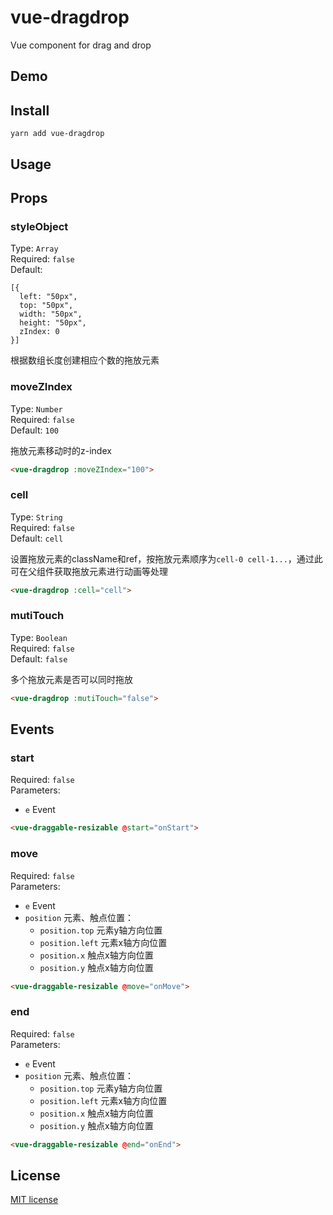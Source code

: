 # vue-dragdrop
Vue component for drag and drop

## Demo

## Install
```
yarn add vue-dragdrop
```
## Usage

## Props
### styleObject
Type: `Array`<br>
Required: `false`<br>
Default:
```
[{
  left: "50px",
  top: "50px",
  width: "50px",
  height: "50px",
  zIndex: 0
}]
```
根据数组长度创建相应个数的拖放元素

### moveZIndex
Type: `Number`<br>
Required: `false`<br>
Default: `100`

拖放元素移动时的z-index

```html
<vue-dragdrop :moveZIndex="100">
```

### cell
Type: `String`<br>
Required: `false`<br>
Default: `cell`

设置拖放元素的className和ref，按拖放元素顺序为`cell-0 cell-1...`，通过此可在父组件获取拖放元素进行动画等处理

```html
<vue-dragdrop :cell="cell">
```

### mutiTouch
Type: `Boolean`<br>
Required: `false`<br>
Default: `false`

多个拖放元素是否可以同时拖放

```html
<vue-dragdrop :mutiTouch="false">
```

## Events
### start
Required: `false`<br>
Parameters:
* `e` Event

```html
<vue-draggable-resizable @start="onStart">
```

### move
Required: `false`<br>
Parameters:
* `e` Event
* `position` 元素、触点位置：
  - `position.top` 元素y轴方向位置
  - `position.left` 元素x轴方向位置
  - `position.x` 触点x轴方向位置
  - `position.y` 触点x轴方向位置

```html
<vue-draggable-resizable @move="onMove">
```

### end
Required: `false`<br>
Parameters:
* `e` Event
* `position` 元素、触点位置：
  - `position.top` 元素y轴方向位置
  - `position.left` 元素x轴方向位置
  - `position.x` 触点x轴方向位置
  - `position.y` 触点x轴方向位置

```html
<vue-draggable-resizable @end="onEnd">
```


## License

[MIT license](LICENSE)
